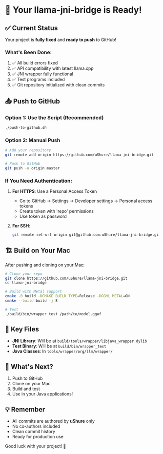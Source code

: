 # 🚀 Your llama-jni-bridge is Ready!

## ✅ Current Status

Your project is **fully fixed** and **ready to push** to GitHub!

### What's Been Done:
1. ✅ All build errors fixed
2. ✅ API compatibility with latest llama.cpp
3. ✅ JNI wrapper fully functional
4. ✅ Test programs included
5. ✅ Git repository initialized with clean commits

## 📤 Push to GitHub

### Option 1: Use the Script (Recommended)
```bash
./push-to-github.sh
```

### Option 2: Manual Push
```bash
# Add your repository
git remote add origin https://github.com/uShure/llama-jni-bridge.git

# Push to GitHub
git push -u origin master
```

### If You Need Authentication:
1. **For HTTPS**: Use a Personal Access Token
   - Go to GitHub → Settings → Developer settings → Personal access tokens
   - Create token with 'repo' permissions
   - Use token as password

2. **For SSH**:
   ```bash
   git remote set-url origin git@github.com:uShure/llama-jni-bridge.git
   ```

## 🏗️ Build on Your Mac

After pushing and cloning on your Mac:

```bash
# Clone your repo
git clone https://github.com/uShure/llama-jni-bridge.git
cd llama-jni-bridge

# Build with Metal support
cmake -B build -DCMAKE_BUILD_TYPE=Release -DGGML_METAL=ON
cmake --build build -j 8

# Test
./build/bin/wrapper_test /path/to/model.gguf
```

## 📁 Key Files

- **JNI Library**: Will be at `build/tools/wrapper/libjava_wrapper.dylib`
- **Test Binary**: Will be at `build/bin/wrapper_test`
- **Java Classes**: In `tools/wrapper/org/llm/wrapper/`

## 🎯 What's Next?

1. Push to GitHub
2. Clone on your Mac
3. Build and test
4. Use in your Java applications!

## 💡 Remember

- All commits are authored by **uShure** only
- No co-authors included
- Clean commit history
- Ready for production use

Good luck with your project! 🎉
